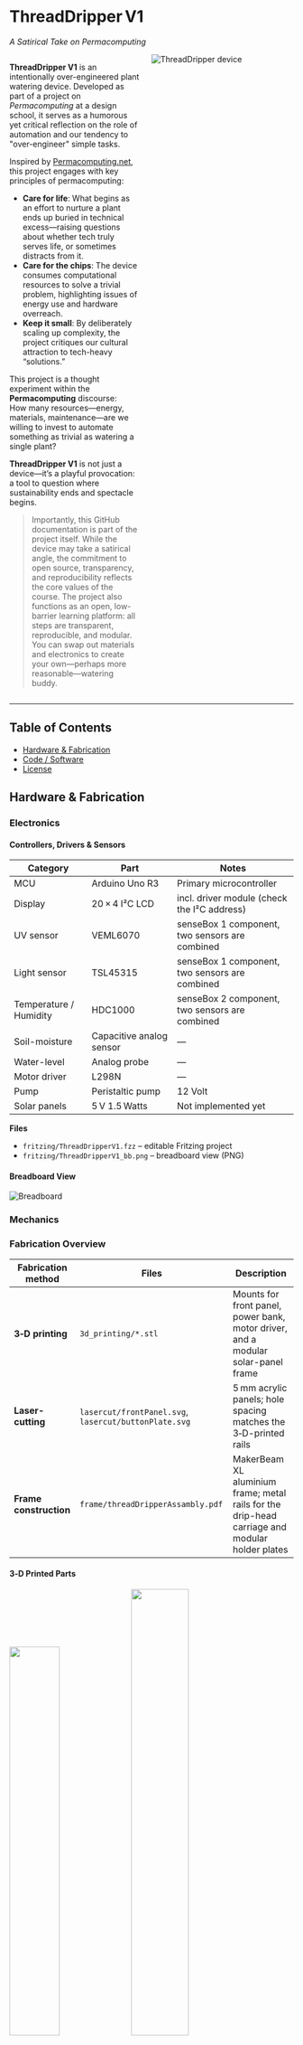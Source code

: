 # ThreadDripper V1

*A Satirical Take on Permacomputing*

<div style="display: flex; align-items: flex-start; gap: 20px;">

<div style="flex: 1;">

**ThreadDripper V1** is an intentionally over-engineered plant watering device. Developed as part of a project on *Permacomputing* at a design school, it serves as a humorous yet critical reflection on the role of automation and our tendency to "over-engineer" simple tasks.

Inspired by [Permacomputing.net](https://permacomputing.net/), this project engages with key principles of permacomputing:

- **Care for life**: What begins as an effort to nurture a plant ends up buried in technical excess—raising questions about whether tech truly serves life, or sometimes distracts from it.
- **Care for the chips**: The device consumes computational resources to solve a trivial problem, highlighting issues of energy use and hardware overreach.
- **Keep it small**: By deliberately scaling up complexity, the project critiques our cultural attraction to tech-heavy “solutions.”

This project is a thought experiment within the **Permacomputing** discourse:  
How many resources—energy, materials, maintenance—are we willing to invest to automate something as trivial as watering a single plant?

**ThreadDripper V1** is not just a device—it’s a playful provocation: a tool to question where sustainability ends and spectacle begins.

> Importantly, this GitHub documentation is part of the project itself. While the device may take a satirical angle, the commitment to open source, transparency, and reproducibility reflects the core values of the course. The project also functions as an open, low-barrier learning platform: all steps are transparent, reproducible, and modular. You can swap out materials and electronics to create your own—perhaps more reasonable—watering buddy.

</div>

<div style="flex: 0 0 50%;">
  <img src="pics/ComputerRoom_01.png" alt="ThreadDripper device" style="max-width: 100%;" />
</div>

</div>

---

## Table of Contents

* [Hardware & Fabrication](#hardware--fabrication)
* [Code / Software](#code--software)
* [License](#license)

## Hardware & Fabrication

### Electronics

#### Controllers, Drivers & Sensors

| Category               | Part                     | Notes                                               |
| ---------------------- | ------------------------ | --------------------------------------------------- |
| MCU                    | Arduino Uno R3           | Primary microcontroller                             |
| Display                | 20 × 4 I²C LCD            | incl. driver module (check the I²C address)         |
| UV sensor              | VEML6070                 | senseBox 1 component, two sensors are combined      |
| Light sensor           | TSL45315                 | senseBox 1 component, two sensors are combined      |
| Temperature / Humidity | HDC1000                  | senseBox 2 component, two sensors are combined      |
| Soil-moisture          | Capacitive analog sensor | —                                                   |
| Water-level            | Analog probe             | —                                                   |
| Motor driver           | L298N                    | —                                                   |
| Pump                   | Peristaltic pump         | 12 Volt                                             |
| Solar panels           | 5 V 1.5 Watts            | Not implemented yet                                 |

**Files**

* `fritzing/ThreadDripperV1.fzz` – editable Fritzing project  
* `fritzing/ThreadDripperV1_bb.png` – breadboard view (PNG)

#### Breadboard View

![Breadboard](fritzing/ThreadDripperV1_bb.png)

### Mechanics

### Fabrication Overview

| Fabrication method    | Files                                                 | Description                                                                       |
| ---------------------| ----------------------------------------------------- | --------------------------------------------------------------------------------- |
| **3‑D printing**     | `3d_printing/*.stl`                                   | Mounts for front panel, power bank, motor driver, and a modular solar-panel frame |
| **Laser-cutting**    | `lasercut/frontPanel.svg`, `lasercut/buttonPlate.svg` | 5 mm acrylic panels; hole spacing matches the 3‑D-printed rails                   |
| **Frame construction** | `frame/threadDripperAssambly.pdf`                  | MakerBeam XL aluminium frame; metal rails for the drip-head carriage and modular holder plates |

#### 3‑D Printed Parts

<p float="left">
  <img src="3d_printing/mount_powerBank_motorDriver.png" width="42%" />
  <img src="3d_printing/solarPanel/solarPanel_mount.png" width="45%" />
</p>

#### Laser-cut Parts

<p float="left">
  <img src="lasercut/frontPanel.svg" width="45%" />
  <img src="lasercut/buttonPlate.svg" width="31%" />
</p>

### Frame Construction

![1](frame/png/page-1.png)  
![2](frame/png/page-2.png)  
![3](frame/png/page-3.png)  
![4](frame/png/page-4.png)  
![5](frame/png/page-5.png)  
![6](frame/png/page-6.png)  
![7](frame/png/page-7.png)

## Code / Software

### Arduino Sketch

* **File:** `arduino/ThreadDripperV1.ino`

* **Summary:** Reads environmental data (UV index, illuminance, temperature, relative humidity, soil moisture, water level) and drives a small pump/DC motor via an **L298N** driver whenever programmable thresholds are crossed.

* **Required libraries**

| Library              | Tested Version (IDE 2.3.2) |
| --------------------| --------------------------- |
| LiquidCrystal_I2C   | 1.1.2                       |
| Adafruit_VEML6070   | 1.0.5                       |
| Makerblog_TSL45315  | 1.0.0                       |
| Adafruit_HDC1000    | 1.2.2                       |
| L298N                | 1.0.0                       |


* **Code**

```cpp
#include <Wire.h>
#include <LiquidCrystal_I2C.h>
#include <Adafruit_VEML6070.h>
#include <Makerblog_TSL45315.h>
#include <Adafruit_HDC1000.h>
#include <L298N.h> 

// === LCD Setup ===
LiquidCrystal_I2C lcd(0x26, 20, 4);  // I2C address 0x26, 20 columns, 4 rows

// === Sensor Objects ===
Adafruit_VEML6070 uvSensor;
Makerblog_TSL45315 lightSensor(TSL45315_TIME_M4); // 400ms integration time
Adafruit_HDC1000 hdcSensor = Adafruit_HDC1000();  // Temperature and humidity sensor

// === Sensor Values ===
int waterLevel = 0;
int soilMoisture = 0;
uint16_t uvIndex = 0;
uint32_t lightLux = 0;
float temperature = 0.0;
float humidity = 0.0;

// === Motor Pins ===
const unsigned int MOTOR_IN1 = 7;
const unsigned int MOTOR_IN2 = 8;
L298N motor(MOTOR_IN1, MOTOR_IN2);  // Motor object using L298N

// === Condition Thresholds (Configuration Section) ===
const float TEMP_THRESHOLD = 15.0;         // Minimum temperature
const float HUMIDITY_MAX = 50.0;           // Maximum humidity
const uint16_t UV_THRESHOLD = 0;         // Minimum UV index
const uint32_t LIGHT_THRESHOLD = 100;      // Minimum light level
const int SOIL_MOISTURE_MAX = 100;         // Maximum soil moisture
const int WATER_LEVEL_MIN = 500;           // Minimum water tank level

// === Motor Runtime Configuration ===
const unsigned long MOTOR_RUN_TIME_MS = 500; // Motor runs for 0.5 seconds

// === Internal motor state tracking ===
bool motorIsRunning = false;
unsigned long motorStartTime = 0;

// === Check all environmental conditions ===
bool all_conditions_met(float temp, float hum, uint16_t uv, uint32_t lux, int soil, int water) {
  return (temp > TEMP_THRESHOLD &&
          hum < HUMIDITY_MAX &&
          uv > UV_THRESHOLD &&
          lux > LIGHT_THRESHOLD &&
          soil < SOIL_MOISTURE_MAX &&
          water > WATER_LEVEL_MIN);
}

// === Control motor based on condition ===
void control_motor(bool shouldRun) {
  if (shouldRun) {
    motor.forward();                         // (Re)start motor
    motorStartTime = millis();               // Reset timer
    motorIsRunning = true;
  }

  // Stop motor after the configured duration
  if (motorIsRunning && (millis() - motorStartTime >= MOTOR_RUN_TIME_MS)) {
    motor.stop();
    motorIsRunning = false;
  }
}

// === Arduino Setup ===
void setup() {
  Serial.begin(9600);
  Wire.begin();

  lcd.init();
  lcd.backlight();

  uvSensor.begin(VEML6070_1_T);
  lightSensor.begin();
  hdcSensor.begin(); // Just init, no fail handling here

  Serial.println("All sensors initialized.");
}

// === Main Loop ===
void loop() {
  // === Read all sensor values ===
  waterLevel = analogRead(A0);
  soilMoisture = analogRead(A1);
  uvIndex = uvSensor.readUV();
  lightLux = lightSensor.readLux();
  temperature = hdcSensor.readTemperature();
  humidity = hdcSensor.readHumidity();

  // === Serial Monitor Output ===
  Serial.print("Water Level: "); Serial.println(waterLevel);
  Serial.print("Soil Moisture: "); Serial.println(soilMoisture);
  Serial.print("UV Index: "); Serial.println(uvIndex);
  Serial.print("Light Lux: "); Serial.println(lightLux);
  Serial.print("Temperature: "); Serial.print(temperature); Serial.println(" C");
  Serial.print("Humidity: "); Serial.print(humidity); Serial.println(" %");

  // === Check Conditions ===
  bool conditionsOK = all_conditions_met(temperature, humidity, uvIndex, lightLux, soilMoisture, waterLevel);

  // === LCD Output ===
  lcd.clear();

  if (conditionsOK) {
    // Display only soil moisture and motor status
    lcd.setCursor(0, 1);
    lcd.print("Soil Moisture: ");
    lcd.print(soilMoisture);

    lcd.setCursor(3, 2); // Centered (approx) for 20 columns
    lcd.print(">> MOTOR ON <<");
  } else {
    // Full sensor data display
    lcd.setCursor(0, 0);
    lcd.print("Water: ");
    lcd.print(waterLevel);
    lcd.setCursor(10, 0);
    lcd.print("Soil: ");
    lcd.print(soilMoisture);

    lcd.setCursor(0, 1);
    lcd.print("UV: ");
    lcd.print(uvIndex);
    lcd.setCursor(10, 1);
    lcd.print("Lux: ");
    lcd.print(lightLux);

    lcd.setCursor(0, 2);
    lcd.print("Temp: ");
    lcd.print(round(temperature));
    lcd.print("C");
    lcd.setCursor(10, 2);
    lcd.print("Hum: ");
    lcd.print(humidity, 0);
    lcd.print("%");
  }

  // === Control Motor ===
  control_motor(conditionsOK);

  delay(1500); // Refresh every 1.5 seconds
}
```
<br>

#### Compile & Flash

1. Wire up the hardware (see [Hardware & Fabrication](#hardware--fabrication)).
2. Open `arduino/ThreadDripperV1.ino` in the Arduino IDE.
3. Select a board.
4. Optionally tweak thresholds and I²C addresses in the `#define`s.
5. Upload – done.

#### Troubleshooting

Scan for I2C Adresses.

```cpp

#include <Wire.h>

void setup() {
  Wire.begin();

  Serial.begin(9600);
  while (!Serial); // Leonardo: wait for Serial Monitor
  Serial.println("\nI2C Scanner");
}

void loop() {
  int nDevices = 0;

  Serial.println("Scanning...");

  for (byte address = 1; address < 127; ++address) {
    // The i2c_scanner uses the return value of
    // the Wire.endTransmission to see if
    // a device did acknowledge to the address.
    Wire.beginTransmission(address);
    byte error = Wire.endTransmission();

    if (error == 0) {
      Serial.print("I2C device found at address 0x");
      if (address < 16) {
        Serial.print("0");
      }
      Serial.print(address, HEX);
      Serial.println("  !");

      ++nDevices;
    } else if (error == 4) {
      Serial.print("Unknown error at address 0x");
      if (address < 16) {
        Serial.print("0");
      }
      Serial.println(address, HEX);
    }
  }
  if (nDevices == 0) {
    Serial.println("No I2C devices found\n");
  } else {
    Serial.println("done\n");
  }
  delay(5000); // Wait 5 seconds for next scan
}
``` 

During operation:

* The LCD cycles through sensor values every two seconds.
* Detailed logs are available on `Serial` @ 9600 baud.

> General note: Solar panel integration is planned for version V2.

## License

This project is released under the **MIT License**.  
See [`LICENSE`](LICENSE) for details.

---
<p float="left">
  <img src="pics/ComputerRoom_02.png" width="42%" />
  <img src="pics/ComputerRoom_06.png" width="45%" />
</p>



## QR Code

![qr](qr_threadDripper.png) 

